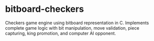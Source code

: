 # bitboard-checkers
Checkers game engine using bitboard representation in C. Implements complete game logic with bit manipulation, move validation, piece capturing, king promotion, and computer AI opponent.

